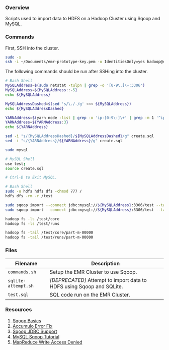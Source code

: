 ### Overview

Scripts used to import data to HDFS on a Hadoop Cluster using Sqoop and MySQL.

### Commands

First, SSH into the cluster.

```bash
sudo -s
ssh -i ~/Documents/emr-prototype-key.pem -o IdentitiesOnly=yes hadoop@ec2-xx-xx-xx-xx.compute-1.amazonaws.com
```

The following commands should be run after SSHing into the cluster.

```bash
# Bash Shell
MySQLAddress=$(sudo netstat -tulpn | grep -o '[0-9\.]\+:3306')
MySQLAddress=${MySQLAddress::-5}
echo ${MySQLAddress}

MySQLAddressDashed=$(sed 's/\./-/g' <<< ${MySQLAddress})
echo ${MySQLAddressDashed}

YARNAddress=$(yarn node -list | grep -o 'ip-[0-9\-]\+' | grep -m 1 '^ip[0-9\-]\+')
YARNAddress=${YARNAddress:3}
echo ${YARNAddress}

sed -i "s/{MySQLAddressDashed}/${MySQLAddressDashed}/g" create.sql
sed -i "s/{YARNAddress}/${YARNAddress}/g" create.sql

sudo mysql
```

```bash
# MySQL Shell
use test;
source create.sql

# Ctrl-D to Exit MySQL.
```

```bash
# Bash Shell
sudo -u hdfs hdfs dfs -chmod 777 /
hdfs dfs -rm -r /test

sudo sqoop import --connect jdbc:mysql://${MySQLAddress}:3306/test --table core --m 1 --target-dir /test/core --direct
sudo sqoop import --connect jdbc:mysql://${MySQLAddress}:3306/test --table runs --m 1 --target-dir /test/runs --direct

hadoop fs -ls /test/core
hadoop fs -ls /test/runs

hadoop fs -tail /test/core/part-m-00000
hadoop fs -tail /test/runs/part-m-00000
```

### Files

| Filename            | Description                                                                             |
|---------------------|-----------------------------------------------------------------------------------------|
| `commands.sh`       | Setup the EMR Cluster to use Sqoop.                                                     |
| `sqlite-attempt.sh` | *[DEPRECATED]* Attempt to import data to HDFS using Sqoop and SQLite.                   |
| `test.sql`          | SQL code run on the EMR Cluster.                                                        |

### Resources

1) [Sqoop Basics](https://www.edureka.co/blog/apache-sqoop-tutorial/)
2) [Accumulo Error Fix](https://stackoverflow.com/a/42523568)
3) [Sqoop JDBC Support](https://docs.aws.amazon.com/emr/latest/ReleaseGuide/emr-sqoop-considerations.html#sqoop-supported-drivers-databases)
4) [MySQL Sqoop Tutorial](https://medium.com/@oguzkircicek/i%CC%87mporting-data-from-mysql-into-hdfs-using-sqoop-on-cloudera-30cac8678917)
5) [MapReduce Write Access Denied](https://community.cloudera.com/t5/Support-Questions/Permission-denied-user-mapred-access-WRITE-inode-quot-quot/td-p/16318)